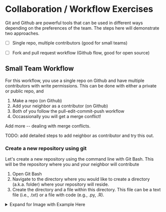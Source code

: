# Collaboration / Workflow Exercises

Git and Github are powerful tools that can be used in different ways depending on the preferences of the team. The steps here will demonstrate two approaches.

- [ ] Single repo, multiple contributors (good for small teams)
- [ ] Fork and pull request workflow (Github flow, good for open source)


## Small Team Workflow

For this workflow, you use a single repo on Github and have multiple contributors with write permissions. This can be done with either a private or public repo, and  

1. Make a repo (on Github)
2. Add your neighbor as a contributor (on Github)
3. Both of you follow the pull-edit-commit-push workflow
4. Occassionally you will get a merge conflict!

Add more -- dealing with merge conflicts.

TODO: add detailed steps to add neighbor as contributor and try this out.

### Create a new repository using git
Let's create a new repository using the command line with Git Bash.  This will be the repository where you and your neighbor will contribute

1. Open Git Bash
2. Navigate to the directory where you would like to create a directory (a.k.a. folder) where your repository will reside.
3. Create the directory and a file within this directory.  This file can be a text file (i.e., .txt) or a file with code (e.g., .py, .R).

<details>
<summary>Expand for Image with Example Here</summary>
![](img/github/01_github_signup.png)
![](https://github.com/USEPA/Git-GitHub_Workshop_2018/blob/master/img/git_collab/gitCollab_NewFile.png)


4. Write a few lines in the file you just created.
5. Convert the directory into a repository.
6. Upload the directory into GitHub


### Steps adding neighbor as contributor

1. Log into your GitHub account 
2. Click on the green “New” button to the left of the webpage.


## Fork and Pull Request

When you are working on an open source project, you may receive contributions from people outside of your organization who you have never met or spoken to offline. They don't have edit permissions on your repo, so how do they contribute improvements to your code?

Outside collaborator takes following steps:

1. Forks a copy of the repo to their own account
2. Clones the fork to their local machine
3. Make a new branch with proposed edits
4. Push edits/new branch back to their Github account
5. Open a pull request to the original upstream repository

Then the original repository owner:

6. Inspects the proposed changes
7. Merges the proposed changes into the main repo (or request changes, or discuss, or reject the request)

TODO: add detailed steps to fork the presentation repo.

</details>
